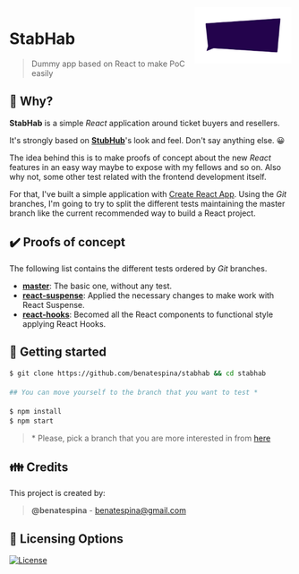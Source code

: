 <img height="100px" width="173px" src="https://github.com/benatespina/stabhab/blob/master/public/images/logo.png" align="right"/>

# StabHab

> Dummy app based on React to make PoC easily

## 🤔 Why?

**StabHab** is a simple _React_ application around ticket buyers and resellers.

It's strongly based on **[StubHub][1]**'s look and feel. Don't say anything else. 😀

The idea behind this is to make proofs of concept about the new _React_ features in an easy way maybe to expose with my fellows and so on. Also why not, some other test related with the frontend development itself.

For that, I've built a simple application with [Create React App][2]. Using the _Git_ branches, I'm going to try to split the different tests maintaining the master branch like the current recommended way to build a React project.

## ✔️ Proofs of concept

The following list contains the different tests ordered by _Git_ branches.

- [**master**](https://github.com/benatespina/stabhab): The basic one, without any test.
- [**react-suspense**](https://github.com/benatespina/stabhab/tree/react-suspense): Applied the necessary changes to make work with React Suspense.
- [**react-hooks**](https://github.com/benatespina/stabhab/tree/react-hooks): Becomed all the React components to functional style applying React Hooks.

## 🏁 Getting started

```bash
$ git clone https://github.com/benatespina/stabhab && cd stabhab

## You can move yourself to the branch that you want to test *

$ npm install
$ npm start
```

> \* Please, pick a branch that you are more interested in from [here](#list-of-branches)

## 👪 Credits

This project is created by:

> **@benatespina** - [benatespina@gmail.com](mailto:benatespina@gmail.com)

## 📜 Licensing Options

[![License](https://img.shields.io/badge/License-MIT-yellowgreen.svg?style=flat-square)](https://github.com/benatespina/stabhab/blob/master/LICENSE)

[1]: https://www.stubhub.com/
[2]: https://github.com/facebook/create-react-app
